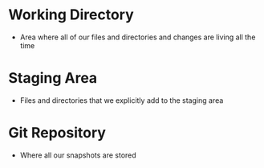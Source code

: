 # Working Directory
  - Area where all of our files and directories and changes are living all the time
 
# Staging Area
  - Files and directories that we explicitly add to the staging area

# Git Repository
  - Where all our snapshots are stored 